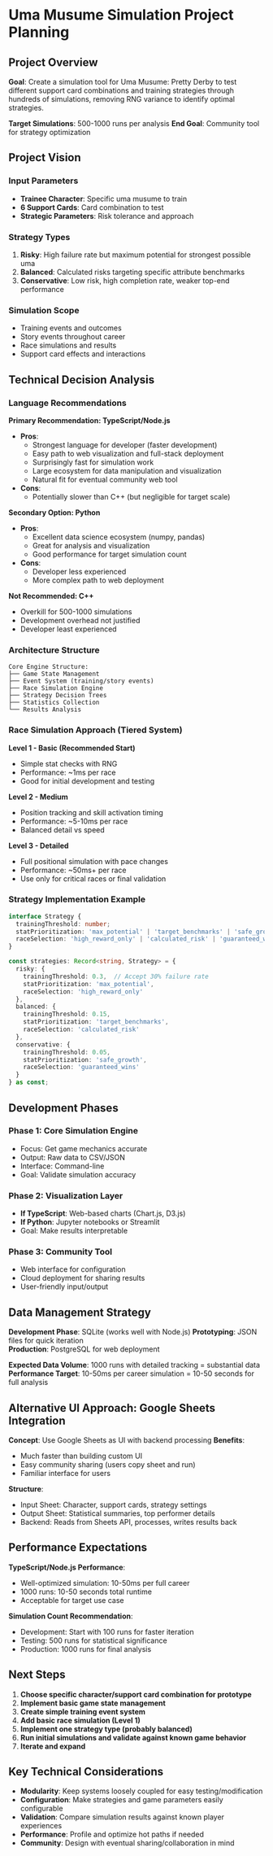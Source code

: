 # Uma Musume Simulation Project Planning

## Project Overview

**Goal**: Create a simulation tool for Uma Musume: Pretty Derby to test different support card combinations and training strategies through hundreds of simulations, removing RNG variance to identify optimal strategies.

**Target Simulations**: 500-1000 runs per analysis
**End Goal**: Community tool for strategy optimization

## Project Vision

### Input Parameters
- **Trainee Character**: Specific uma musume to train
- **6 Support Cards**: Card combination to test
- **Strategic Parameters**: Risk tolerance and approach

### Strategy Types
1. **Risky**: High failure rate but maximum potential for strongest possible uma
2. **Balanced**: Calculated risks targeting specific attribute benchmarks  
3. **Conservative**: Low risk, high completion rate, weaker top-end performance

### Simulation Scope
- Training events and outcomes
- Story events throughout career
- Race simulations and results
- Support card effects and interactions

## Technical Decision Analysis

### Language Recommendations

**Primary Recommendation: TypeScript/Node.js**
- **Pros**: 
  - Strongest language for developer (faster development)
  - Easy path to web visualization and full-stack deployment
  - Surprisingly fast for simulation work
  - Large ecosystem for data manipulation and visualization
  - Natural fit for eventual community web tool
- **Cons**: 
  - Potentially slower than C++ (but negligible for target scale)

**Secondary Option: Python**
- **Pros**:
  - Excellent data science ecosystem (numpy, pandas)
  - Great for analysis and visualization
  - Good performance for target simulation count
- **Cons**:
  - Developer less experienced
  - More complex path to web deployment

**Not Recommended: C++**
- Overkill for 500-1000 simulations
- Development overhead not justified
- Developer least experienced

### Architecture Structure

```
Core Engine Structure:
├── Game State Management
├── Event System (training/story events)
├── Race Simulation Engine  
├── Strategy Decision Trees
├── Statistics Collection
└── Results Analysis
```

### Race Simulation Approach (Tiered System)

**Level 1 - Basic (Recommended Start)**
- Simple stat checks with RNG
- Performance: ~1ms per race
- Good for initial development and testing

**Level 2 - Medium**  
- Position tracking and skill activation timing
- Performance: ~5-10ms per race
- Balanced detail vs speed

**Level 3 - Detailed**
- Full positional simulation with pace changes
- Performance: ~50ms+ per race
- Use only for critical races or final validation

### Strategy Implementation Example

```typescript
interface Strategy {
  trainingThreshold: number;
  statPrioritization: 'max_potential' | 'target_benchmarks' | 'safe_growth';
  raceSelection: 'high_reward_only' | 'calculated_risk' | 'guaranteed_wins';
}

const strategies: Record<string, Strategy> = {
  risky: {
    trainingThreshold: 0.3,  // Accept 30% failure rate
    statPrioritization: 'max_potential',
    raceSelection: 'high_reward_only'
  },
  balanced: {
    trainingThreshold: 0.15,
    statPrioritization: 'target_benchmarks', 
    raceSelection: 'calculated_risk'
  },
  conservative: {
    trainingThreshold: 0.05,
    statPrioritization: 'safe_growth',
    raceSelection: 'guaranteed_wins'
  }
} as const;
```

## Development Phases

### Phase 1: Core Simulation Engine
- Focus: Get game mechanics accurate
- Output: Raw data to CSV/JSON
- Interface: Command-line
- Goal: Validate simulation accuracy

### Phase 2: Visualization Layer
- **If TypeScript**: Web-based charts (Chart.js, D3.js)
- **If Python**: Jupyter notebooks or Streamlit
- Goal: Make results interpretable

### Phase 3: Community Tool
- Web interface for configuration
- Cloud deployment for sharing results
- User-friendly input/output

## Data Management Strategy

**Development Phase**: SQLite (works well with Node.js)
**Prototyping**: JSON files for quick iteration  
**Production**: PostgreSQL for web deployment

**Expected Data Volume**: 1000 runs with detailed tracking = substantial data
**Performance Target**: 10-50ms per career simulation = 10-50 seconds for full analysis

## Alternative UI Approach: Google Sheets Integration

**Concept**: Use Google Sheets as UI with backend processing
**Benefits**:
- Much faster than building custom UI
- Easy community sharing (users copy sheet and run)
- Familiar interface for users

**Structure**:
- Input Sheet: Character, support cards, strategy settings
- Output Sheet: Statistical summaries, top performer details  
- Backend: Reads from Sheets API, processes, writes results back

## Performance Expectations

**TypeScript/Node.js Performance**:
- Well-optimized simulation: 10-50ms per full career
- 1000 runs: 10-50 seconds total runtime
- Acceptable for target use case

**Simulation Count Recommendation**:
- Development: Start with 100 runs for faster iteration
- Testing: 500 runs for statistical significance  
- Production: 1000 runs for final analysis

## Next Steps

1. **Choose specific character/support card combination for prototype**
2. **Implement basic game state management**
3. **Create simple training event system**
4. **Add basic race simulation (Level 1)**
5. **Implement one strategy type (probably balanced)**
6. **Run initial simulations and validate against known game behavior**
7. **Iterate and expand**

## Key Technical Considerations

- **Modularity**: Keep systems loosely coupled for easy testing/modification
- **Configuration**: Make strategies and game parameters easily configurable
- **Validation**: Compare simulation results against known player experiences
- **Performance**: Profile and optimize hot paths if needed
- **Community**: Design with eventual sharing/collaboration in mind